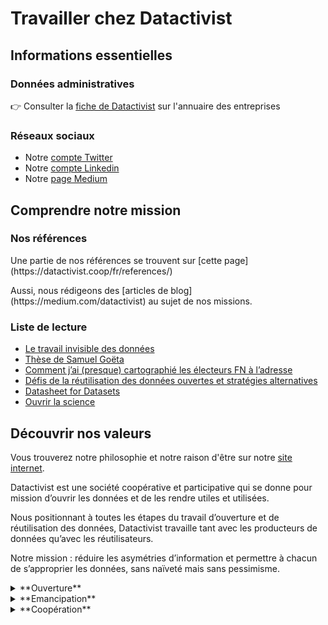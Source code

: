 <head>
<link rel="stylesheet" type="text/css" href="/_static/custom.css">
</head>

# Travailler chez Datactivist

## Informations essentielles
   
### Données administratives

👉 Consulter la [fiche de Datactivist](https://annuaire-entreprises.data.gouv.fr/etablissement/82379887100013) sur l'annuaire des entreprises
 
### Réseaux sociaux

- Notre [compte Twitter](https://twitter.com/datactivi_st)
- Notre [compte Linkedin](https://www.linkedin.com/company/datactivist/)
- Notre [page Medium](https://medium.com/datactivist)
   
## Comprendre notre mission

### Nos références

<div class="myhint">
   Une partie de nos références se trouvent sur [cette page](https://datactivist.coop/fr/references/)
</div>
<p>
Aussi, nous rédigeons des [articles de blog](https://medium.com/datactivist) au sujet de nos missions.

### Liste de lecture

- [Le travail invisible des données](https://www.pressesdesmines.com/produit/le-travail-invisible-des-donnees/)
- [Thèse de Samuel Goëta](https://datactivist.coop/these)
- [Comment j’ai (presque) cartographié les électeurs FN à l’adresse](https://joelgombin.github.io/makingof.html)
- [Défis de la réutilisation des données ouvertes et stratégies alternatives](https://datactivist.coop/metsem/)
- [Datasheet for Datasets](https://teamopendata.org/t/traduction-et-adaptation-du-modele-de-description-des-donnees-datasheet-for-datasets/1400)
- [Ouvrir la science](https://www.ouvrirlascience.fr/etude-de-faisabilite-dun-service-generique-daccueil-et-de-diffusion-des-donnees-simples-recueil-des-besoins-et-des-contraintes-des-usagers/)


## Découvrir nos valeurs

<div class="myhint">
   Vous trouverez notre philosophie et notre raison d'être sur notre <a href="https://datactivist.coop/fr/a-propos/">site internet</a>.
</div>

<p>
   
Datactivist est une société coopérative et participative qui se donne pour mission d’ouvrir les données et de les rendre utiles et utilisées.

Nous positionnant à toutes les étapes du travail d’ouverture et de réutilisation des données, Datactivist travaille tant avec les producteurs de données qu’avec les réutilisateurs.

Notre mission : réduire les asymétries d’information et permettre à chacun de s’approprier les données, sans naïveté mais sans pessimisme.

<details>
<summary>**Ouverture**</summary>

L’ouverture des données réduit les asymétries d’information et crée une société plus égalitaire. Aujourd’hui inscrite dans la loi en France, l’ouverture des données par principe trouve ses fondements dans la Déclaration des droits de l’homme et du citoyen de 1789 qui stipule que « la Société a le droit de demander compte à tout Agent public de son administration.» En donnant accès au fondement de l’information et du savoir, l’ouverture des données renouvelle la transparence, casse les silos informationnels et favorise la participation.

Concrètement :

→ Les productions de Datactivist sont **librement réutilisables** en licence Creative Commons BY-SA (voir nos Ressources).

→ La coopérative s’engage à faire appliquer la loi pour une République numérique et à soutenir des projets comme Madada qui visent à **renforcer le droit d’accès aux documents administratifs.**

→ Nous appliquons aussi l’ouverture à nous-même en partageant la liste de nos références et en **donnant accès à nos salariés à l’ensemble des projets.**

</details>

<details>
<summary>**Emancipation**</summary>

Nous sommes conscients que donner accès aux données ne suffit pas. Défenseurs de la data literacy, nous inscrivant dans l’histoire de l’éducation populaire, nous soutenons que donner du sens aux données est une compétence essentielle qui ne doit plus être réservée à une frange de la population. Les données faisant tenir la réalité selon l’expression d’Alain Desrosières, nous voulons permettre à chacun de s’approprier les données sans naïveté, mais sans pessimisme.

Concrètement :

→ Datactivist a produit **l’Open Data Canvas**, un ensemble cohérent de composants et de principes qui facilitent l’ouverture et la réutilisation des données.

→ Nous avons à cœur de **sensibiliser un large public** à nos enjeux, y compris des personnes éloignées des sujets data, et nos méthodes favorisent la pratique.

→ Plus de la moitié de l’équipe de Datactivist enseigne nos sujets dans **l'enseignement supérieur public.**

→ Datactivist fait partie des sociétaires fondateurs de **La MedNum,** la coopérative de la médiation numérique.

</details>

<details>
<summary>**Coopération**</summary>

Nous croyons en l’intelligence collective et la gouvernance ouverte. Cette vision, nous la défendons aussi pour l’open data. Nous souhaitons que les données ouvertes deviennent une ressource gérée avec ses usagers, autrement dit un commun. Cela suppose de se concerter avec les parties prenantes et d’ouvrir la gouvernance.

Concrètement :

→ Datactivist a co-fondé l’alliance **Data Publica** pour additionner nos forces à celles d’entreprises partageant nos valeurs en créant une marque commune pour accompagner les acteurs
   
<details>
<summary>**Épanouissement**</summary>

On ne vit qu’une fois : le temps que nous passons à travailler doit être au maximum utile, épanouissant et respectueux de nos vies. Les données, leur partage et la créativité qui en découlent peuvent être source de satisfaction et de réjouissance.

Concrètement :

→ Datactivist est une SCOP (société coopérative et participative) gouvernée démocratiquement par ses salariés qui sont les architectes de leur cadre de travail. Cela signifie par exemple que nous définissons ensemble nos rémunérations en fonction de critères discutés collectivement.
→ Datactivist favorise aussi une grande autonomie pour ses collaborateurs qui choisissent leur lieu de travail, leurs horaires, leur rythme.
→ L’équipe travaille de concert, à distance et en mobilité au plus proche des clients, via des outils collaboratifs qu’elle sélectionne.
Ces conditions favorisent un partage de compétences et un travail de qualité. Elles permettent aux projets professionnels et personnels (et parfois même à la jonction des deux) de se réaliser, sans les entraves du présentéisme et de la réunionite.

</details>



## Notre politique salariale

### La rémunération directe

**Grille de salaire avec trois niveaux**

<table class="mytable">
  <thead>
    <tr>
      <th>Niveau</th>
      <th>Salaire mensuel</th>
    </tr>
  </thead>
  <tbody>
    <tr>
      <td>Junior</td>
      <td>2730 € brut</td>
    </tr>
    <tr>
      <td>Intermédiaire</td>
      <td>3054 € brut</td>
    </tr>
    <tr>
      <td>Senior</td>
      <td>3500 € brut</td>
    </tr>
  </tbody>
</table>



<p>

**Primes en fonction des responsabilités :**

<table class="mytable">
  <thead>
    <tr>
      <th>Objet</th>
      <th>Montant</th>
    </tr>
  </thead>
  <tbody>
    <tr>
      <td>Accompagnement stagiaire, tutorat d’alternant, référent junior, DPO, animation de communautés</td>
      <td>50 € brut/mois</td>
    </tr>
    <tr>
      <td>Prime de vacances SYNTEC, 1 fois/an en octobre</td>
      <td>100 à 300 € brut</td>
    </tr>
    <tr>
      <td>Indemnité de télétravail</td>
      <td>jusqu'à 50 € brut / mois</td>
    </tr>
  </tbody>
</table>

 
<p>
   
### La rémunération différée

**Accord de participation** actualisé en 2021 pour l’ensemble des salarié·e·s à partir de trois mois de présence dans la SCOP. 

Les droits (50 % du résultat net annuel, en moy. 40k€ sur les trois derniers exercices)sont répartis en fonction de la quotité de temps de travail et de l’ancienneté et bloqués pendant 5 ans (avec possibilité de déblocage anticipé dans certains cas).
   
**Accord d’intéressement** mis en place en fin d’année 2022.
   
**Compte épargne temps** mis en place en fin d’année 2022.

<p>

### Les avantages sociaux
   
<table class="mytable">
  <thead>
    <tr>
      <th>Objet</th>
      <th>Montant</th>
    </tr>
  </thead>
  <tbody>
    <tr>
      <td>Prise en charge de l’abonnement aux transports en commun.</td>
      <td>50% du montant</td>
    </tr>
    <tr>
      <td>Tickets restaurant SWILE d’une valeur faciale de 9,48 €</td>
      <td>Prise en charge à 60%</td>
    </tr>
    <tr>
      <td>Forfait mobilité durable</td>
      <td>500 € ou 600 € / an</td>
    </tr>
    <tr>
      <td>Chèques culture</td>
      <td>150 € / salarié·e</td>
    </tr>
  </tbody>
</table>


<p>
  
### La rémunération périphérique
   
- Mutuelle Alan Blue prise en charge à 100 % pour le⋅a salarié⋅e (valeur : 85 €/mois) et ses enfants45€/enfant).
- Contrat de prévoyance chez Alan pour l’ensemble des salariés (complément des prestations servies par la Sécurité sociale en couverture des risques liés à l’intégrité physique (maladie, accident), maternité, l’incapacité de travail temporaire, l’invalidité et le décès) (valeur : 0,89% du
salaire brut).
   
## Organisation du temps de travail

Notre temps de travail hebdomadaire : **35 heures**
   
Congés : **7 semaines de congés payés / an** à poser sur l’espace salarié de Payfit où l’on peut suivre le solde des congés.

**Journée de solidarité :** nous avons opté pour le fractionnement de cette journée
avec 7 heures travaillées en plus réparties sur l’année


